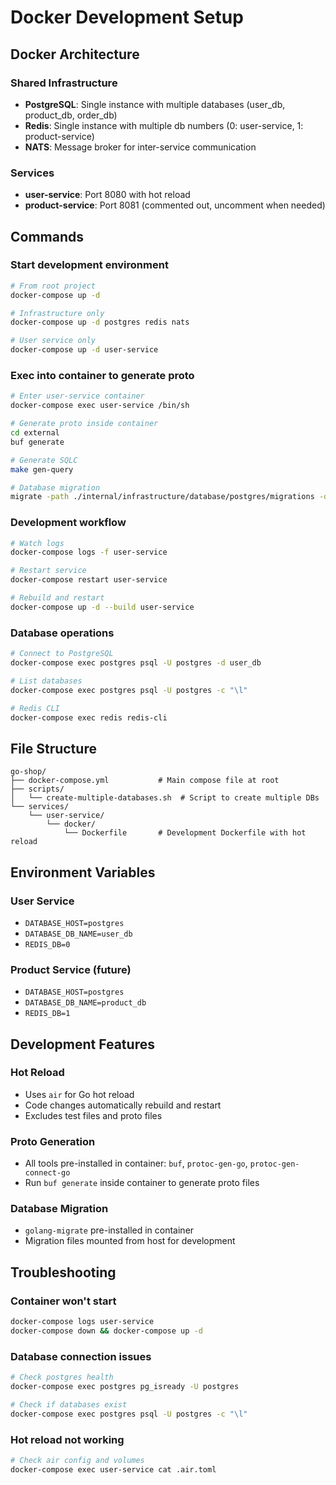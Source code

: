 # Docker Development Setup

## Docker Architecture

### Shared Infrastructure

- **PostgreSQL**: Single instance with multiple databases (user_db, product_db, order_db)
- **Redis**: Single instance with multiple db numbers (0: user-service, 1: product-service)
- **NATS**: Message broker for inter-service communication

### Services

- **user-service**: Port 8080 with hot reload
- **product-service**: Port 8081 (commented out, uncomment when needed)

## Commands

### Start development environment

```bash
# From root project
docker-compose up -d

# Infrastructure only
docker-compose up -d postgres redis nats

# User service only
docker-compose up -d user-service
```

### Exec into container to generate proto

```bash
# Enter user-service container
docker-compose exec user-service /bin/sh

# Generate proto inside container
cd external
buf generate

# Generate SQLC
make gen-query

# Database migration
migrate -path ./internal/infrastructure/database/postgres/migrations -database "postgresql://postgres:password@postgres:5432/user_db?sslmode=disable" up
```

### Development workflow

```bash
# Watch logs
docker-compose logs -f user-service

# Restart service
docker-compose restart user-service

# Rebuild and restart
docker-compose up -d --build user-service
```

### Database operations

```bash
# Connect to PostgreSQL
docker-compose exec postgres psql -U postgres -d user_db

# List databases
docker-compose exec postgres psql -U postgres -c "\l"

# Redis CLI
docker-compose exec redis redis-cli
```

## File Structure

```
go-shop/
├── docker-compose.yml           # Main compose file at root
├── scripts/
│   └── create-multiple-databases.sh  # Script to create multiple DBs
└── services/
    └── user-service/
        └── docker/
            └── Dockerfile       # Development Dockerfile with hot reload
```

## Environment Variables

### User Service

- `DATABASE_HOST=postgres`
- `DATABASE_DB_NAME=user_db`
- `REDIS_DB=0`

### Product Service (future)

- `DATABASE_HOST=postgres`
- `DATABASE_DB_NAME=product_db`
- `REDIS_DB=1`

## Development Features

### Hot Reload

- Uses `air` for Go hot reload
- Code changes automatically rebuild and restart
- Excludes test files and proto files

### Proto Generation

- All tools pre-installed in container: `buf`, `protoc-gen-go`, `protoc-gen-connect-go`
- Run `buf generate` inside container to generate proto files

### Database Migration

- `golang-migrate` pre-installed in container
- Migration files mounted from host for development

## Troubleshooting

### Container won't start

```bash
docker-compose logs user-service
docker-compose down && docker-compose up -d
```

### Database connection issues

```bash
# Check postgres health
docker-compose exec postgres pg_isready -U postgres

# Check if databases exist
docker-compose exec postgres psql -U postgres -c "\l"
```

### Hot reload not working

```bash
# Check air config and volumes
docker-compose exec user-service cat .air.toml
```

